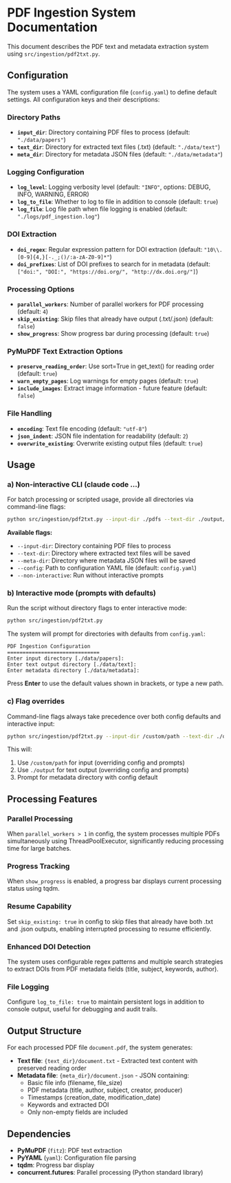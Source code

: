# PDF Ingestion System Documentation

This document describes the PDF text and metadata extraction system using `src/ingestion/pdf2txt.py`.

## Configuration

The system uses a YAML configuration file (`config.yaml`) to define default settings. All configuration keys and their descriptions:

### Directory Paths
- **`input_dir`**: Directory containing PDF files to process (default: `"./data/papers"`)
- **`text_dir`**: Directory for extracted text files (.txt) (default: `"./data/text"`)
- **`meta_dir`**: Directory for metadata JSON files (default: `"./data/metadata"`)

### Logging Configuration
- **`log_level`**: Logging verbosity level (default: `"INFO"`, options: DEBUG, INFO, WARNING, ERROR)
- **`log_to_file`**: Whether to log to file in addition to console (default: `true`)
- **`log_file`**: Log file path when file logging is enabled (default: `"./logs/pdf_ingestion.log"`)

### DOI Extraction
- **`doi_regex`**: Regular expression pattern for DOI extraction (default: `"10\\.[0-9]{4,}[-._;()/:a-zA-Z0-9]*"`)
- **`doi_prefixes`**: List of DOI prefixes to search for in metadata (default: `["doi:", "DOI:", "https://doi.org/", "http://dx.doi.org/"]`)

### Processing Options
- **`parallel_workers`**: Number of parallel workers for PDF processing (default: `4`)
- **`skip_existing`**: Skip files that already have output (.txt/.json) (default: `false`)
- **`show_progress`**: Show progress bar during processing (default: `true`)

### PyMuPDF Text Extraction Options
- **`preserve_reading_order`**: Use sort=True in get_text() for reading order (default: `true`)
- **`warn_empty_pages`**: Log warnings for empty pages (default: `true`)
- **`include_images`**: Extract image information - future feature (default: `false`)

### File Handling
- **`encoding`**: Text file encoding (default: `"utf-8"`)
- **`json_indent`**: JSON file indentation for readability (default: `2`)
- **`overwrite_existing`**: Overwrite existing output files (default: `true`)

## Usage

### a) Non-interactive CLI (claude code …)

For batch processing or scripted usage, provide all directories via command-line flags:

```bash
python src/ingestion/pdf2txt.py --input-dir ./pdfs --text-dir ./output/text --meta-dir ./output/meta --non-interactive
```

**Available flags:**
- `--input-dir`: Directory containing PDF files to process
- `--text-dir`: Directory where extracted text files will be saved  
- `--meta-dir`: Directory where metadata JSON files will be saved
- `--config`: Path to configuration YAML file (default: `config.yaml`)
- `--non-interactive`: Run without interactive prompts

### b) Interactive mode (prompts with defaults)

Run the script without directory flags to enter interactive mode:

```bash
python src/ingestion/pdf2txt.py
```

The system will prompt for directories with defaults from `config.yaml`:

```
PDF Ingestion Configuration
==============================
Enter input directory [./data/papers]: 
Enter text output directory [./data/text]: 
Enter metadata directory [./data/metadata]: 
```

Press **Enter** to use the default values shown in brackets, or type a new path.

### c) Flag overrides

Command-line flags always take precedence over both config defaults and interactive input:

```bash
python src/ingestion/pdf2txt.py --input-dir /custom/path --text-dir ./output
```

This will:
1. Use `/custom/path` for input (overriding config and prompts)
2. Use `./output` for text output (overriding config and prompts)  
3. Prompt for metadata directory with config default

## Processing Features

### Parallel Processing
When `parallel_workers > 1` in config, the system processes multiple PDFs simultaneously using ThreadPoolExecutor, significantly reducing processing time for large batches.

### Progress Tracking
When `show_progress` is enabled, a progress bar displays current processing status using tqdm.

### Resume Capability
Set `skip_existing: true` in config to skip files that already have both .txt and .json outputs, enabling interrupted processing to resume efficiently.

### Enhanced DOI Detection
The system uses configurable regex patterns and multiple search strategies to extract DOIs from PDF metadata fields (title, subject, keywords, author).

### File Logging
Configure `log_to_file: true` to maintain persistent logs in addition to console output, useful for debugging and audit trails.

## Output Structure

For each processed PDF file `document.pdf`, the system generates:

- **Text file**: `{text_dir}/document.txt` - Extracted text content with preserved reading order
- **Metadata file**: `{meta_dir}/document.json` - JSON containing:
  - Basic file info (filename, file_size)
  - PDF metadata (title, author, subject, creator, producer)
  - Timestamps (creation_date, modification_date)
  - Keywords and extracted DOI
  - Only non-empty fields are included

## Dependencies

- **PyMuPDF** (`fitz`): PDF text extraction
- **PyYAML** (`yaml`): Configuration file parsing
- **tqdm**: Progress bar display
- **concurrent.futures**: Parallel processing (Python standard library)